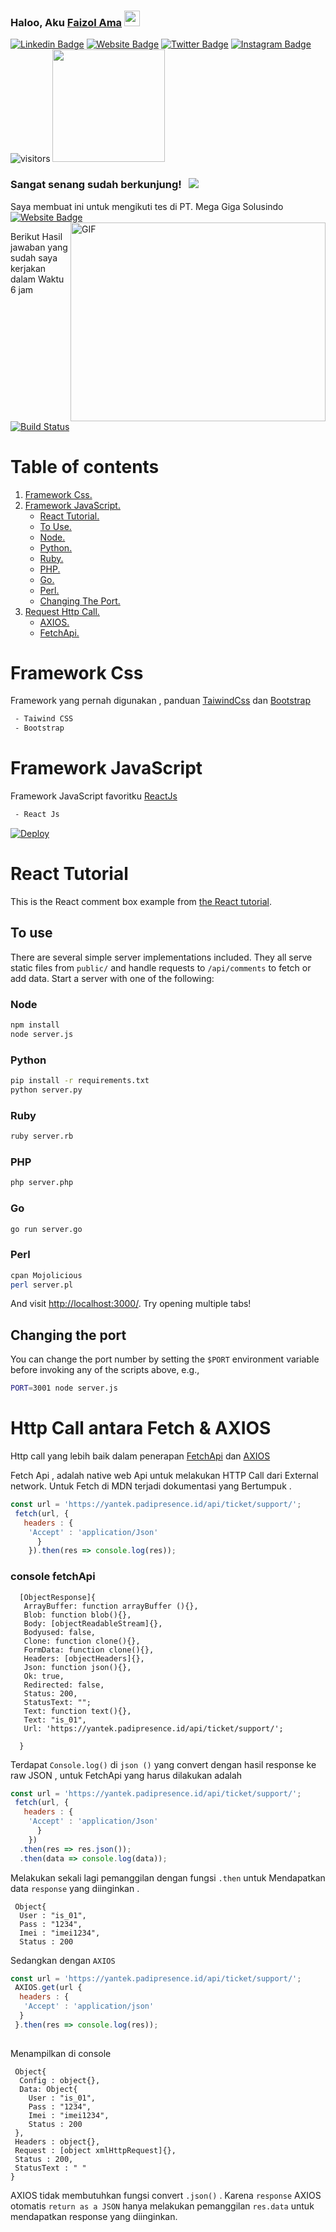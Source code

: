 ### Haloo, Aku <a href="https://gkassym.netlify.app" target="_blank">Faizol Ama</a> <img src="https://media.giphy.com/media/hvRJCLFzcasrR4ia7z/giphy.gif" width="25px">
[![Linkedin Badge](https://img.shields.io/badge/-LinkedIn-0e76a8?style=flat-square&logo=Linkedin&logoColor=white)](https://www.linkedin.com/in/faizol-ama-955a13195)
[![Website Badge](https://img.shields.io/badge/Website-3b5998?style=flat-square&logo=google-chrome&logoColor=white)](https://www.javazol.com)
[![Twitter Badge](https://img.shields.io/badge/-Twitter-00acee?style=flat-square&logo=Twitter&logoColor=white)](https://twitter.com/Izol56483927)
[![Instagram Badge](https://img.shields.io/badge/-Instagram-e4405f?style=flat-square&logo=Instagram&logoColor=white)](https://instagram.com/zzzzzooolll/)
![visitors](https://visitor-badge.glitch.me/badge?page_id=page.id)
<img height="180em" src="https://github-readme-stats.vercel.app/api?username=izolama&show_icons=true&hide_border=true&&count_private=true&include_all_commits=true" />



### Sangat senang sudah berkunjung! &nbsp; ![](https://visitor-badge.glitch.me/badge?page_id=izolama.izolama)

Saya membuat ini untuk mengikuti tes di PT. Mega Giga Solusindo [![Website Badge](https://img.shields.io/badge/Website-3b5998?style=flat-square&logo=google-chrome&logoColor=white)](https://https://megagigasolusindo.co.id/)
<img align="right" alt="GIF" src="https://github.com/Gapur/Gapur/blob/master/coding.gif?raw=true" width="408" height="318" />
  
Berikut Hasil jawaban yang sudah saya kerjakan dalam
Waktu 6 jam 

[![Build Status](https://travis-ci.org/ekalinin/github-markdown-toc.svg?branch=master)](https://travis-ci.org/ekalinin/github-markdown-toc)

Table of contents
=================

1. [ Framework Css. ](#desc)
2. [ Framework JavaScript. ](#usage)
   - [React Tutorial. ](#tuto)
   - [To Use. ](#use)
   - [Node. ](#node)
   - [Python. ](#py)
   - [Ruby. ](#ruby)
   - [PHP. ](#php)
   - [Go. ](#go)
   - [Perl. ](#perl)
   - [Changing The Port. ](#change)
3. [ Request Http Call. ](#call)
   - [AXIOS. ](#axios)
   - [FetchApi. ](#fetch)



<a name="desc"></a>
Framework Css
============

Framework yang pernah digunakan , panduan 
[TaiwindCss](https://tailwindcss.com/) dan 
[Bootstrap](https://getbootstrap.com/)

```bash
 - Taiwind CSS
 - Bootstrap
```

<a name="usage"></a>
Framework JavaScript
============

Framework JavaScript favoritku [ReactJs](https://reactjs.org/)

```bash
 - React Js
```
[![Deploy](https://www.herokucdn.com/deploy/button.png)](https://heroku.com/deploy)

<a name="tuto"></a>
# React Tutorial

This is the React comment box example from [the React tutorial](http://facebook.github.io/react/docs/tutorial.html).

<a name="use"></a>
## To use

There are several simple server implementations included. They all serve static files from `public/` and handle requests to `/api/comments` to fetch or add data. Start a server with one of the following:

<a name="node"></a>
### Node

```sh
npm install
node server.js
```

<a name="py"></a>
### Python

```sh
pip install -r requirements.txt
python server.py
```

<a name="ruby"></a>
### Ruby
```sh
ruby server.rb
```

<a name="php"></a>
### PHP
```sh
php server.php
```

<a name="go"></a>
### Go
```sh
go run server.go
```

<a name="perl"></a>
### Perl

```sh
cpan Mojolicious
perl server.pl
```

And visit <http://localhost:3000/>. Try opening multiple tabs!

<a name="change"></a>
## Changing the port

You can change the port number by setting the `$PORT` environment variable before invoking any of the scripts above, e.g.,

```sh
PORT=3001 node server.js
```
<a name="call"></a>
Http Call antara Fetch & AXIOS
============
Http call yang lebih baik dalam penerapan
[FetchApi](https://developer.mozilla.org/en-US/docs/Web/API/Fetch_API) dan 
[AXIOS](https://axios-http.com/docs/intro) 

<a name="fetch"></a>
Fetch Api , adalah native web Api untuk melakukan HTTP Call dari
External network. Untuk Fetch di MDN terjadi dokumentasi yang
Bertumpuk .

```js
const url = 'https://yantek.padipresence.id/api/ticket/support/';
 fetch(url, {
   headers : {
    'Accept' : 'application/Json'
      }
    }).then(res => console.log(res));
```
### console fetchApi

```populate
  [ObjectResponse]{
   ArrayBuffer: function arrayBuffer (){},
   Blob: function blob(){},
   Body: [objectReadableStream]{},
   Bodyused: false,
   Clone: function clone(){},
   FormData: function clone(){},
   Headers: [objectHeaders]{},
   Json: function json(){},
   Ok: true,
   Redirected: false,
   Status: 200,
   StatusText: "";
   Text: function text(){},
   Text: "is_01",
   Url: 'https://yantek.padipresence.id/api/ticket/support/';

  }
```

Terdapat `Console.log()` di `json ()` yang convert dengan hasil
response ke raw JSON , untuk FetchApi yang harus dilakukan adalah

```js
const url = 'https://yantek.padipresence.id/api/ticket/support/';
 fetch(url, {
   headers : {
    'Accept' : 'application/Json'
      }
    })
  .then(res => res.json());
  .then(data => console.log(data));
```
Melakukan sekali lagi pemanggilan dengan fungsi `.then` untuk 
Mendapatkan data `response` yang diinginkan .

```populate
 Object{
  User : "is_01",
  Pass : "1234",
  Imei : "imei1234",
  Status : 200
```

<a name="axios"></a>
Sedangkan dengan `AXIOS`
```js
const url = 'https://yantek.padipresence.id/api/ticket/support/';
 AXIOS.get(url {
  headers : {
   'Accept' : 'application/json'
  }
 }.then(res => console.log(res));
   
```
Menampilkan di console 
```populate
 Object{
  Config : object{},
  Data: Object{
    User : "is_01",
    Pass : "1234",
    Imei : "imei1234",
    Status : 200
 },
 Headers : object{},
 Request : [object xmlHttpRequest]{},
 Status : 200,
 StatusText : " "
}
```
AXIOS tidak membutuhkan fungsi convert `.json()` . Karena  `response` 
AXIOS otomatis `return as a JSON` hanya melakukan pemanggilan 
`res.data` untuk mendapatkan response yang diinginkan.

